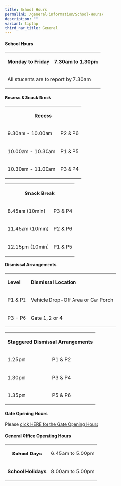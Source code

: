 ```yaml
---
title: School Hours
permalink: /general-information/School-Hours/
description: ""
variant: tiptap
third_nav_title: General
---
```

<h4>School Hours</h4><table><tbody><tr><th rowspan="1" colspan="1"><p>Monday to Friday</p></th><th rowspan="1" colspan="1"><p>7.30am to 1.30pm</p></th></tr><tr><td rowspan="1" colspan="2"><p>All students are to report by 7.30am</p></td></tr></tbody></table><h4>Recess &amp; Snack Break</h4><table><tbody><tr><th rowspan="1" colspan="2"><p>Recess</p></th></tr><tr><td rowspan="1" colspan="1"><p>9.30am - 10.00am</p></td><td rowspan="1" colspan="1"><p>P2 &amp; P6</p></td></tr><tr><td rowspan="1" colspan="1"><p>10.00am - 10.30am</p></td><td rowspan="1" colspan="1"><p>P1 &amp; P5</p></td></tr><tr><td rowspan="1" colspan="1"><p>10.30am - 11.00am</p></td><td rowspan="1" colspan="1"><p>P3 &amp; P4</p></td></tr></tbody></table><table><tbody><tr><th rowspan="1" colspan="2"><p>Snack Break</p></th></tr><tr><td rowspan="1" colspan="1"><p>8.45am (10min)</p></td><td rowspan="1" colspan="1"><p>P3 &amp; P4</p></td></tr><tr><td rowspan="1" colspan="1"><p>11.45am (10min)</p></td><td rowspan="1" colspan="1"><p>P2 &amp; P6</p></td></tr><tr><td rowspan="1" colspan="1"><p>12.15pm (10min)</p></td><td rowspan="1" colspan="1"><p>P1 &amp; P5</p></td></tr></tbody></table><h4>Dismissal Arrangements</h4><table><tbody><tr><td rowspan="1" colspan="1"><p><strong>Level</strong></p></td><td rowspan="1" colspan="1"><p><strong>Dismissal Location</strong></p></td></tr><tr><td rowspan="1" colspan="1"><p>P1 &amp; P2</p></td><td rowspan="1" colspan="1"><p>Vehicle Drop-Off Area or Car Porch</p></td></tr><tr><td rowspan="1" colspan="1"><p>P3 - P6</p></td><td rowspan="1" colspan="1"><p>Gate 1, 2 or 4</p></td></tr></tbody></table><table><tbody><tr><th rowspan="1" colspan="2"><p><strong>Staggered Dismissal Arrangements</strong></p></th></tr><tr><td rowspan="1" colspan="1"><p>1.25pm</p></td><td rowspan="1" colspan="1"><p>P1 &amp; P2</p></td></tr><tr><td rowspan="1" colspan="1"><p>1.30pm</p></td><td rowspan="1" colspan="1"><p>P3 &amp; P4</p></td></tr><tr><td rowspan="1" colspan="1"><p>1.35pm</p></td><td rowspan="1" colspan="1"><p>P5 &amp; P6</p></td></tr></tbody></table><h4>Gate Opening Hours</h4><p>Please <a href="/files/School%20Gate/opening%20hours_schoolgates%202023.pdf" rel="noopener noreferrer nofollow" target="_blank">click HERE for the Gate Opening Hours</a></p><h4>General Office Operating Hours</h4><table><tbody><tr><th rowspan="1" colspan="1"><p>School Days</p></th><td rowspan="1" colspan="1"><p>6.45am to 5.00pm</p></td></tr><tr><td rowspan="1" colspan="1"><p><strong>School Holidays</strong></p></td><td rowspan="1" colspan="1"><p>8.00am to 5.00pm</p></td></tr></tbody></table><p><br></p>